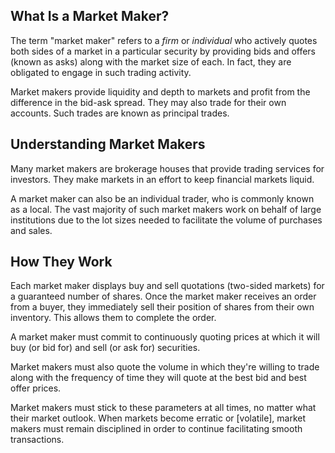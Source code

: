 ## What Is a Market Maker?

The term "market maker" refers to a _firm_ or _individual_ who actively quotes both sides of a market in a particular security by providing bids and offers (known as asks) along with the market size of each. In fact, they are obligated to engage in such trading activity.

Market makers provide liquidity and depth to markets and profit from the difference in the bid-ask spread. They may also trade for their own accounts. Such trades are known as principal trades.

## Understanding Market Makers

Many market makers are brokerage houses that provide trading services for investors. They make markets in an effort to keep financial markets liquid.

A market maker can also be an individual trader, who is commonly known as a local. The vast majority of such market makers work on behalf of large institutions due to the lot sizes needed to facilitate the volume of purchases and sales.

## How They Work

Each market maker displays buy and sell quotations (two-sided markets) for a guaranteed number of shares. Once the market maker receives an order from a buyer, they immediately sell their position of shares from their own inventory. This allows them to complete the order.

A market maker must commit to continuously quoting prices at which it will buy (or bid for) and sell (or ask for) securities.

Market makers must also quote the volume in which they're willing to trade along with the frequency of time they will quote at the best bid and best offer prices.

Market makers must stick to these parameters at all times, no matter what their market outlook. When markets become erratic or [volatile], market makers must remain disciplined in order to continue facilitating smooth transactions.
